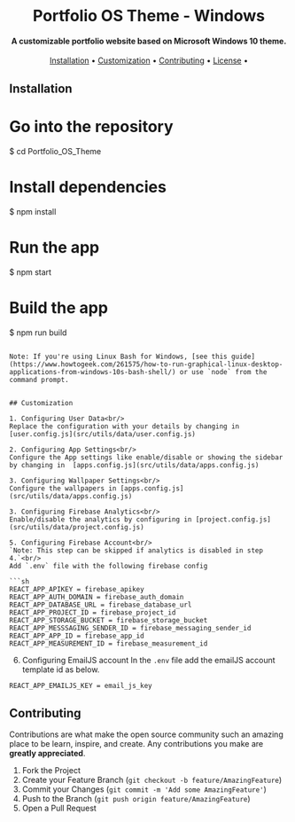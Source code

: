 <h1 align="center">
  <br>

  <br>
  Portfolio OS Theme - Windows
  <br>
</h1>

<h4 align="center">A customizable portfolio website based on Microsoft Windows 10 theme.</h4>


<p align="center">
  <a href="#installation">Installation</a> •
  <a href="#customization">Customization</a> •
  <a href="#contributing">Contributing</a> •
  <a href="#license">License</a> •
</p>



## Installation


# Go into the repository
$ cd Portfolio_OS_Theme

# Install dependencies
$ npm install

# Run the app
$ npm start

# Build the app
$ npm run build
```

Note: If you're using Linux Bash for Windows, [see this guide](https://www.howtogeek.com/261575/how-to-run-graphical-linux-desktop-applications-from-windows-10s-bash-shell/) or use `node` from the command prompt.


## Customization

1. Configuring User Data<br/>
Replace the configuration with your details by changing in [user.config.js](src/utils/data/user.config.js) 

2. Configuring App Settings<br/>
Configure the App settings like enable/disable or showing the sidebar by changing in  [apps.config.js](src/utils/data/apps.config.js)

3. Configuring Wallpaper Settings<br/>
Configure the wallpapers in [apps.config.js](src/utils/data/apps.config.js)

3. Configuring Firebase Analytics<br/>
Enable/disable the analytics by configuring in [project.config.js](src/utils/data/project.config.js)

5. Configuring Firebase Account<br/>
`Note: This step can be skipped if analytics is disabled in step 4.`<br/>
Add `.env` file with the following firebase config

```sh
REACT_APP_APIKEY = firebase_apikey
REACT_APP_AUTH_DOMAIN = firebase_auth_domain
REACT_APP_DATABASE_URL = firebase_database_url
REACT_APP_PROJECT_ID = firebase_project_id
REACT_APP_STORAGE_BUCKET = firebase_storage_bucket
REACT_APP_MESSSAGING_SENDER_ID = firebase_messaging_sender_id
REACT_APP_APP_ID = firebase_app_id
REACT_APP_MEASUREMENT_ID = firebase_measurement_id
```

6. Configuring EmailJS account
In the `.env` file add the emailJS account template id as below.
```sh
REACT_APP_EMAILJS_KEY = email_js_key
```

## Contributing
Contributions are what make the open source community such an amazing place to be learn, inspire, and create. Any contributions you make are **greatly appreciated**.

1. Fork the Project
2. Create your Feature Branch (`git checkout -b feature/AmazingFeature`)
3. Commit your Changes (`git commit -m 'Add some AmazingFeature'`)
4. Push to the Branch (`git push origin feature/AmazingFeature`)
5. Open a Pull Request



